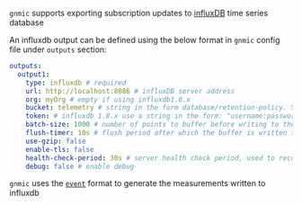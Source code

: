 `gnmic` supports exporting subscription updates to [influxDB](https://www.influxdata.com/products/influxdb-overview/) time series database

An influxdb output can be defined using the below format in `gnmic` config file under `outputs` section:

```yaml
outputs:
  output1:
    type: influxdb # required
    url: http://localhost:8086 # influxDB server address
    org: myOrg # empty if using influxdb1.8.x
    bucket: telemetry # string in the form database/retention-policy. Skip retention policy for the default on
    token: # influxdb 1.8.x use a string in the form: "username:password"
    batch-size: 1000 # number of points to buffer before writing to the server
    flush-timer: 10s # flush period after which the buffer is written to the server whether the batch_size is reached or not
    use-gzip: false
    enable-tls: false
    health-check-period: 30s # server health check period, used to recover from server connectivity failure
    debug: false # enable debug
```

`gnmic` uses the [`event`](../output_intro#formats-examples) format to generate the measurements written to influxdb
